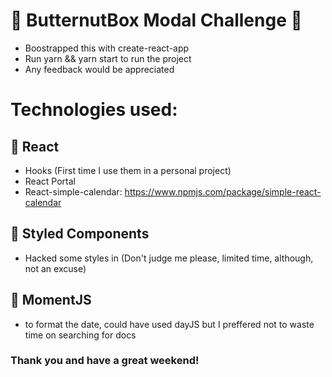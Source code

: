 # 🐶 ButternutBox Modal Challenge 🐶

- Boostrapped this with create-react-app
- Run yarn && yarn start to run the project
- Any feedback would be appreciated

# Technologies used:

## 🦴 React
  - Hooks (First time I use them in a personal project)
  - React Portal
  - React-simple-calendar: https://www.npmjs.com/package/simple-react-calendar
## 🦴 Styled Components
  - Hacked some styles in (Don't judge me please, limited time, although, not an excuse)
## 🦴 MomentJS
  - to format the date, could have used dayJS but I preffered not to waste time on searching for docs

### Thank you and have a great weekend!